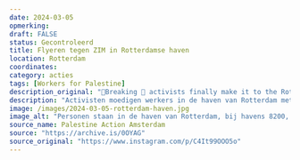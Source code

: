 ```yaml
---
date: 2024-03-05
opmerking: 
draft: FALSE
status: Gecontroleerd
title: Flyeren tegen ZIM in Rotterdamse haven
location: Rotterdam
coordinates: 
category: acties
tags: [Workers for Palestine]
description_original: "🚨Breaking 🚨 activists finally make it to the Rotterdam port after long planning; one of the biggest ports in Europe and one of the main ports for exporting Isntrealli w£@pons! On a day where workers are expected to unload Zim ships which usually contain w€@pons, we encourage all workers worldwide to contact their union experts. Conscientious Objection is a right to all of us, we have the moral right to refuse work that is directly killing thousands of unarmed civilians. Legally, it depends on each condition of a contract, and this is why we encourage everyone to contact legal experts!"
description: "Activisten moedigen werkers in de haven van Rotterdam met flyers aan om geen ZIM-schepen te lossen op grond van gewetensbezwaar, omdat deze schepen 'israëlische' wapens bevatten."
image: /images/2024-03-05-rotterdam-haven.jpg
image_alt: "Personen staan in de haven van Rotterdam, bij havens 8200, met Palestijnse vlaggen, flyers, en een spandoek met daarop de rood-blauwe tekst, in het Engels: 'Boycott Zim'. "
source_name: Palestine Action Amsterdam
source: "https://archive.is/0OYAG"
source_original: "https://www.instagram.com/p/C4It99OOO5o"
---
```

